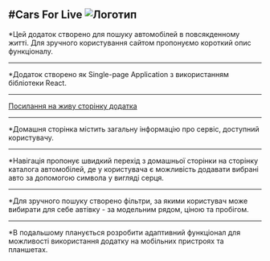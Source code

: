 #Cars For Live
![Логотип](cars.jpg)
---
*Цей додаток створено для пошуку автомобілей в повсякденному житті. Для зручного користування сайтом пропонуємо короткий опис функціоналу.

---
*Додаток створено як  Single-page Application з використанням бібліотеки React.

---
[Посилання на живу сторінку додатка](https://github.com/Pticeron/cars-for-live)

---
*Домашня сторінка містить загальну інформацію про сервіс, доступний користувачу.

---
*Навігація пропонує швидкий перехід з домашньої сторінки на сторінку каталога автомобілей, де у користувача є можливість додавати вибрані авто за допомогою символа у вигляді серця.

---
*Для зручного пошуку створено фільтри, за якими користувач може вибирати для себе автівку - за модельним рядом, ціною та пробігом.

---
*В подальшому планується розробити адаптивний функціонал для можливості використання додатку на мобільних пристроях та планшетах.